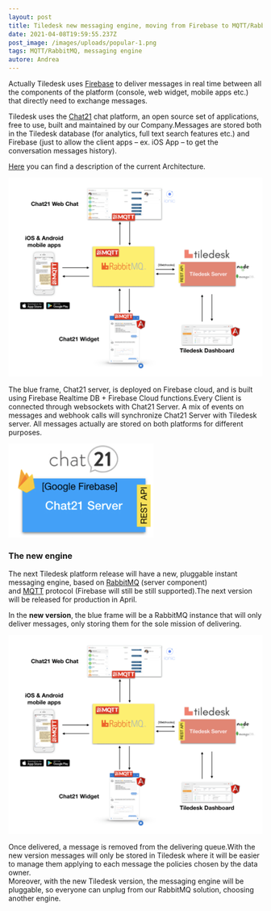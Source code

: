 ```yaml
---
layout: post
title: Tiledesk new messaging engine, moving from Firebase to MQTT/RabbitMQ
date: 2021-04-08T19:59:55.237Z
post_image: /images/uploads/popular-1.png
tags: MQTT/RabbitMQ, messaging engine
autore: Andrea
---
```

Actually Tiledesk uses [Firebase](https://firebase.google.com/) to deliver messages in real time between all the components of the platform (console, web widget, mobile apps etc.) that directly need to exchange messages.

Tiledesk uses the [Chat21](http://www.chat21.org/) chat platform, an open source set of applications, free to use, built and maintained by our Company.Messages are stored both in the Tiledesk database (for analytics, full text search features etc.) and Firebase (just to allow the client apps – ex. iOS App – to get the conversation messages history).

[Here](https://developer.tiledesk.com/architecture/schema) you can find a description of the current Architecture.

![Tiledesk Architecture](/images/uploads/image-1888.png "Tiledesk Architecture")

The blue frame, Chat21 server, is deployed on Firebase cloud, and is built using Firebase Realtime DB + Firebase Cloud functions.Every Client is connected through websockets with Chat21 Server. A mix of events on messages and webhook calls will synchronize Chat21 Server with Tiledesk server. All messages actually are stored on both platforms for different purposes.

![Chat21 Server](/images/uploads/image888.png "Chat21 Server")

### The new engine

The next Tiledesk platform release will have a new, pluggable instant messaging engine, based on [RabbitMQ](https://www.rabbitmq.com/) (server component) and [MQTT](https://en.wikipedia.org/wiki/MQTT) protocol (Firebase will still be still supported).The next version will be released for production in April.

In the **new version**, the blue frame will be a RabbitMQ instance that will only deliver messages, only storing them for the sole mission of delivering.

![The new engine](/images/uploads/image-1888.png "The new engine")

Once delivered, a message is removed from the delivering queue.With the new version messages will only be stored in Tiledesk where it will be easier to manage them applying to each message the policies chosen by the data owner.\
Moreover, with the new Tiledesk version, the messaging engine will be pluggable, so everyone can unplug from our RabbitMQ solution, choosing another engine.